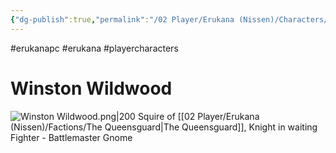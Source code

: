 ```yaml
---
{"dg-publish":true,"permalink":"/02 Player/Erukana (Nissen)/Characters/Winston Wildwood/"}
---
```


#erukanapc #erukana #playercharacters 

# Winston Wildwood 

![Winston Wildwood.png|200](/img/user/10%20Attachments/Winston%20Wildwood.png)
Squire of [[02 Player/Erukana (Nissen)/Factions/The Queensguard\|The Queensguard]], Knight in waiting 
Fighter - Battlemaster 
Gnome 

